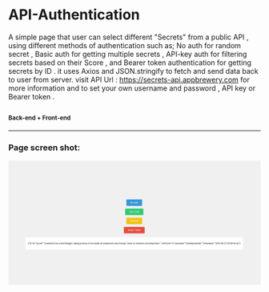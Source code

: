 # API-Authentication
A simple page that user can select different "Secrets" from a public API , using different methods of authentication such as; No auth for random secret , Basic auth for getting multiple secrets , API-key auth for filtering secrets based on their Score , and Bearer token authentication for getting secrets by ID . it uses Axios and JSON.stringify to fetch and send data back to user from server. visit API Url : https://secrets-api.appbrewery.com for more information and to set your own username and password , API key or Bearer token .
#### <sub>Back-end + Front-end</sub>
---

### Page screen shot:

![home page](https://github.com/pouriavj/API-Authentication/blob/main/Screenshot.jpg?raw=true)
